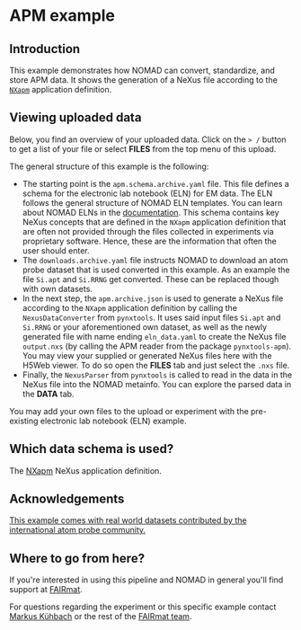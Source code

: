 # APM example

## Introduction

This example demonstrates how NOMAD can convert, standardize, and store APM data. It shows the generation of a NeXus file according to the [`NXapm`](https://fairmat-nfdi.github.io/nexus_definitions/classes/applications/NXapm.html#nxapm) application definition.

## Viewing uploaded data

Below, you find an overview of your uploaded data.
Click on the `> /` button to get a list of your file or select **FILES** from the top menu of this upload.

The general structure of this example is the following:

- The starting point is the `apm.schema.archive.yaml` file. This file defines a schema for the electronic lab notebook (ELN) for EM data. The ELN follows the general structure of NOMAD ELN templates. You can learn about NOMAD ELNs in the [documentation](https://nomad-lab.eu/prod/v1/staging/docs/howto/manage/eln.html). This schema contains key NeXus concepts that are defined in the `NXapm` application definition that are often not provided through the files collected in experiments via proprietary software. Hence, these are the information that often the user should enter.
- The `downloads.archive.yaml` file instructs NOMAD to download an atom probe dataset that is used converted in this example. As an example the file `Si.apt` and `Si.RRNG` get converted. These can be replaced though with own datasets.
- In the next step, the `apm.archive.json` is used to generate a NeXus file according to the `NXapm` application definition by calling the `NexusDataConverter` from `pynxtools`. It uses said input files `Si.apt` and `Si.RRNG` or your aforementioned own dataset, as well as the newly generated file with name ending `eln_data.yaml` to create the NeXus file `output.nxs` (by calling the APM reader from the package `pynxtools-apm`). You may view your supplied or generated NeXus files here with the H5Web viewer. To do so open the **FILES** tab and just select the `.nxs` file.
- Finally, the `NexusParser` from `pynxtools` is called to read in the data in the NeXus file into the NOMAD metainfo. You can explore the parsed data in the **DATA** tab.

You may add your own files to the upload or experiment with the pre-existing electronic lab notebook (ELN) example.

## Which data schema is used?
The [NXapm](https://fairmat-nfdi.github.io/nexus_definitions/classes/applications/NXapm.html#nxapm) NeXus application definition.

## Acknowledgements
[This example comes with real world datasets contributed by the international atom probe community.](https://zenodo.org/records/7986279)

## Where to go from here?

If you're interested in using this pipeline and NOMAD in general you'll find support at [FAIRmat](https://www.fairmat-nfdi.eu/fairmat/).

For questions regarding the experiment or this specific example contact [Markus Kühbach](https://www.fairmat-nfdi.eu/fairmat/about-fairmat/team-fairmat) or the rest of the [FAIRmat team](https://www.fairmat-nfdi.eu/fairmat/about-fairmat/team-fairmat).
